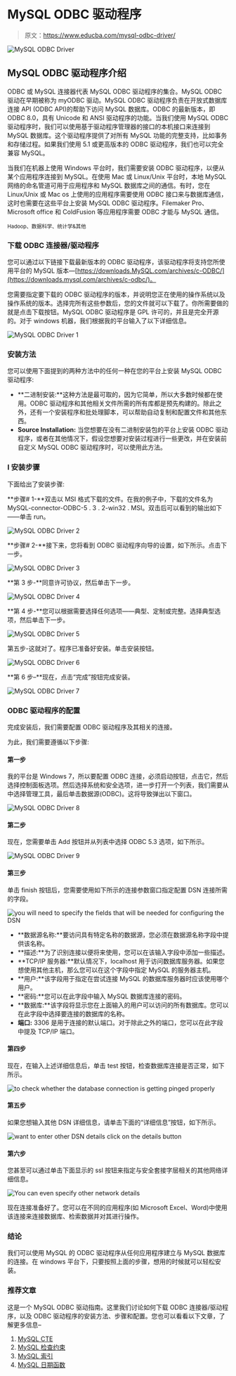 # MySQL ODBC 驱动程序

> 原文：<https://www.educba.com/mysql-odbc-driver/>

![MySQL ODBC Driver](img/54148bc58bde95d09b597cd8e6c48bc7.png)



## MySQL ODBC 驱动程序介绍

ODBC 或 MySQL 连接器代表 MySQL ODBC 驱动程序的集合。MySQL ODBC 驱动在早期被称为 myODBC 驱动。MySQL ODBC 驱动程序负责在开放式数据库连接 API (ODBC API)的帮助下访问 MySQL 数据库。ODBC 的最新版本，即 ODBC 8.0，具有 Unicode 和 ANSI 驱动程序的功能。当我们使用 MySQL ODBC 驱动程序时，我们可以使用基于驱动程序管理器的接口的本机接口来连接到 MySQL 数据库。这个驱动程序提供了对所有 MySQL 功能的完整支持，比如事务和存储过程。如果我们使用 5.1 或更高版本的 ODBC 驱动程序，我们也可以完全兼容 MySQL。

当我们在机器上使用 Windows 平台时，我们需要安装 ODBC 驱动程序，以便从某个应用程序连接到 MySQL。在使用 Mac 或 Linux/Unix 平台时，本地 MySQL 网络的命名管道可用于应用程序和 MySQL 数据库之间的通信。有时，您在 Linux/Unix 或 Mac os 上使用的应用程序需要使用 ODBC 接口来与数据库通信，这时也需要在这些平台上安装 MySQL ODBC 驱动程序。Filemaker Pro、Microsoft office 和 ColdFusion 等应用程序需要 ODBC 才能与 MySQL 通信。

<small>Hadoop、数据科学、统计学&其他</small>

### 下载 ODBC 连接器/驱动程序

您可以通过以下链接下载最新版本的 ODBC 驱动程序，该驱动程序将支持您所使用平台的 MySQL 版本—[https://downloads.MySQL.com/archives/c-ODBC/](https://downloads.mysql.com/archives/c-odbc/)。

您需要指定要下载的 ODBC 驱动程序的版本，并说明您正在使用的操作系统以及操作系统的版本。选择完所有这些参数后，您的文件就可以下载了。你所需要做的就是点击下载按钮。MySQL ODBC 驱动程序是 GPL 许可的，并且是完全开源的。对于 windows 机器，我们根据我的平台输入了以下详细信息。

![MySQL ODBC Driver 1](img/8d85a2a806028389b4b1772944bb83e2.png)



### 安装方法

您可以使用下面提到的两种方法中的任何一种在您的平台上安装 MySQL ODBC 驱动程序:

*   **二进制安装:**这种方法是最可取的，因为它简单，所以大多数时候都在使用。ODBC 驱动程序和其他相关文件所需的所有库都是预先构建的。除此之外，还有一个安装程序和批处理脚本，可以帮助自动复制和配置文件和其他东西。
*   **Source Installation:** 当您想要在没有二进制安装包的平台上安装 ODBC 驱动程序，或者在其他情况下，假设您想要对安装过程进行一些更改，并在安装前自定义 MySQL ODBC 驱动程序时，可以使用此方法。

### **I** 安装步骤

下面给出了安装步骤:

**步骤# 1-**双击以 MSI 格式下载的文件。在我的例子中，下载的文件名为 MySQL-connector-ODBC-5 . 3 . 2-win32 . MSI。双击后可以看到的输出如下——单击 run。

![MySQL ODBC Driver 2](img/7e9e6adfafb09c07f5f3b1282794466b.png)



**步骤# 2-**接下来，您将看到 ODBC 驱动程序向导的设置，如下所示。点击下一步。

![MySQL ODBC Driver 3](img/6a1a46b7339032b922ccdfe4df1456b1.png)



**第 3 步-**同意许可协议，然后单击下一步。

![MySQL ODBC Driver 4](img/18e25b0d942a56cce798dd488a74140f.png)



**第 4 步-**您可以根据需要选择任何选项——典型、定制或完整。选择典型选项，然后单击下一步。

![MySQL ODBC Driver 5](img/a8f80d586cb18c882c290c4eb709e9ff.png)



第五步-这就对了。程序已准备好安装。单击安装按钮。

![MySQL ODBC Driver 6](img/a6a344ec13e89708c6771e01b6a9dd01.png)



**第 6 步–**现在，点击“完成”按钮完成安装。

![MySQL ODBC Driver 7](img/0c9ce071d1bcbc0bbd9b11e1d57b2917.png)



### ODBC 驱动程序的配置

完成安装后，我们需要配置 ODBC 驱动程序及其相关的连接。

为此，我们需要遵循以下步骤:

#### 第一步

我的平台是 Windows 7，所以要配置 ODBC 连接，必须启动按钮，点击它，然后选择控制面板选项。然后选择系统和安全选项，进一步打开一个列表，我们需要从中选择管理工具，最后单击数据源(ODBC)。这将导致弹出以下窗口。

![MySQL ODBC Driver 8](img/1bfc83c8efa692dae51deb6e4b99095e.png)



#### 第二步

现在，您需要单击 Add 按钮并从列表中选择 ODBC 5.3 选项，如下所示。

![MySQL ODBC Driver 9](img/f45529783c4ef124cfb4ac2cfa393f32.png)



#### 第三步

单击 finish 按钮后，您需要使用如下所示的连接参数窗口指定配置 DSN 连接所需的字段。

![you will need to specify the fields that will be needed for configuring the DSN](img/e3df992663309df85875ea93610c528e.png)



*   **数据源名称:**要访问具有特定名称的数据源，您必须在数据源名称字段中提供该名称。
*   **描述:**为了识别连接以便将来使用，您可以在该输入字段中添加一些描述。
*   **TCP/IP 服务器:**默认情况下，localhost 用于访问数据库服务器。如果您想使用其他主机，那么您可以在这个字段中指定 MySQL 的服务器主机。
*   **用户:**该字段用于指定在尝试连接 MySQL 的数据库服务器时应该使用哪个用户。
*   **密码:**您可以在此字段中输入 MySQL 数据库连接的密码。
*   **数据库:**该字段将显示您在上面输入的用户可以访问的所有数据库。您可以在此字段中选择要连接的数据库的名称。
*   **端口:** 3306 是用于连接的默认端口。对于除此之外的端口，您可以在此字段中提及 TCP/IP 端口。

#### 第四步

现在，在输入上述详细信息后，单击 test 按钮，检查数据库连接是否正常，如下所示。

![to check whether the database connection is getting pinged properly](img/ef47818a27a17783eb9eebc07d068905.png)



#### 第五步

如果您想输入其他 DSN 详细信息，请单击下面的“详细信息”按钮，如下所示。

![want to enter other DSN details click on the details button](img/54f428a6a6862b84537052ed45e4bd6f.png)



#### 第六步

您甚至可以通过单击下面显示的 ssl 按钮来指定与安全套接字层相关的其他网络详细信息。

![You can even specify other network details](img/1fcff15ad6968c5dc3125a4cf26837a6.png)



现在连接准备好了。您可以在不同的应用程序(如 Microsoft Excel、Word)中使用该连接来连接数据库、检索数据并对其进行操作。

### 结论

我们可以使用 MySQL 的 ODBC 驱动程序从任何应用程序建立与 MySQL 数据库的连接。在 windows 平台下，只要按照上面的步骤，想用的时候就可以轻松安装。

### 推荐文章

这是一个 MySQL ODBC 驱动指南。这里我们讨论如何下载 ODBC 连接器/驱动程序，以及 ODBC 驱动程序的安装方法、步骤和配置。您也可以看看以下文章，了解更多信息–

1.  [MySQL CTE](https://www.educba.com/mysql-cte/)
2.  [MySQL 检查约束](https://www.educba.com/mysql-check-constraint/)
3.  [MySQL 索引](https://www.educba.com/mysql-index/)
4.  [MySQL 日期函数](https://www.educba.com/mysql-date-functions/)





